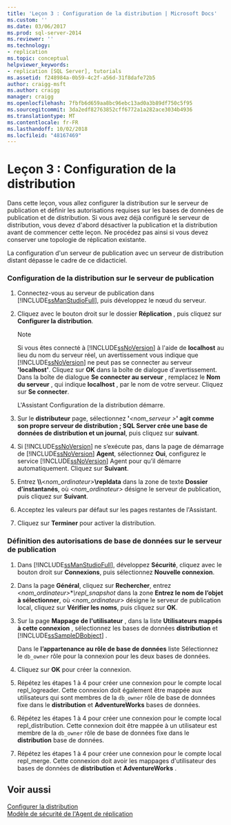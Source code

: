 ```yaml
---
title: 'Leçon 3 : Configuration de la distribution | Microsoft Docs'
ms.custom: ''
ms.date: 03/06/2017
ms.prod: sql-server-2014
ms.reviewer: ''
ms.technology:
- replication
ms.topic: conceptual
helpviewer_keywords:
- replication [SQL Server], tutorials
ms.assetid: f248984a-0b59-4c2f-a56d-31f8dafe72b5
author: craigg-msft
ms.author: craigg
manager: craigg
ms.openlocfilehash: 7fbfb6d659aa8bc96ebc13ad0a3b89df750c5f95
ms.sourcegitcommit: 3da2edf82763852cff6772a1a282ace3034b4936
ms.translationtype: MT
ms.contentlocale: fr-FR
ms.lasthandoff: 10/02/2018
ms.locfileid: "48167469"
---
```

# <a name="lesson-3-configuring-distribution"></a>Leçon 3 : Configuration de la distribution
  Dans cette leçon, vous allez configurer la distribution sur le serveur de publication et définir les autorisations requises sur les bases de données de publication et de distribution. Si vous avez déjà configuré le serveur de distribution, vous devez d'abord désactiver la publication et la distribution avant de commencer cette leçon. Ne procédez pas ainsi si vous devez conserver une topologie de réplication existante.  
  
 La configuration d'un serveur de publication avec un serveur de distribution distant dépasse le cadre de ce didacticiel.  
  
### <a name="configuring-distribution-at-the-publisher"></a>Configuration de la distribution sur le serveur de publication  
  
1.  Connectez-vous au serveur de publication dans [!INCLUDE[ssManStudioFull](../../includes/ssmanstudiofull-md.md)], puis développez le nœud du serveur.  
  
2.  Cliquez avec le bouton droit sur le dossier **Réplication** , puis cliquez sur **Configurer la distribution**.  
  
    > [!NOTE]  
    >  Si vous êtes connecté à [!INCLUDE[ssNoVersion](../../includes/ssnoversion-md.md)] à l'aide de **localhost** au lieu du nom du serveur réel, un avertissement vous indique que [!INCLUDE[ssNoVersion](../../includes/ssnoversion-md.md)] ne peut pas se connecter au serveur **'localhost'**. Cliquez sur **OK** dans la boîte de dialogue d'avertissement. Dans la boîte de dialogue **Se connecter au serveur** , remplacez le **Nom du serveur** , qui indique **localhost** , par le nom de votre serveur. Cliquez sur **Se connecter**.  
  
     L'Assistant Configuration de la distribution démarre.  
  
3.  Sur le **distributeur** page, sélectionnez **'***\<nom_serveur >***' agit comme son propre serveur de distribution ; SQL Server crée une base de données de distribution et un journal**, puis cliquez sur **suivant**.  
  
4.  Si [!INCLUDE[ssNoVersion](../../includes/ssnoversion-md.md)] ne s’exécute pas, dans la page de démarrage de [!INCLUDE[ssNoVersion](../../includes/ssnoversion-md.md)] **Agent**, sélectionnez **Oui**, configurez le service [!INCLUDE[ssNoVersion](../../includes/ssnoversion-md.md)] Agent pour qu’il démarre automatiquement. Cliquez sur **Suivant**.  
  
5.  Entrez **\\\\**\<*nom_ordinateur>***\repldata** dans la zone de texte **Dossier d’instantanés**, où \<*nom_ordinateur>* désigne le serveur de publication, puis cliquez sur **Suivant**.  
  
6.  Acceptez les valeurs par défaut sur les pages restantes de l'Assistant.  
  
7.  Cliquez sur **Terminer** pour activer la distribution.  
  
### <a name="setting-database-permissions-at-the-publisher"></a>Définition des autorisations de base de données sur le serveur de publication  
  
1.  Dans [!INCLUDE[ssManStudioFull](../../includes/ssmanstudiofull-md.md)], développez **Sécurité**, cliquez avec le bouton droit sur **Connexions**, puis sélectionnez **Nouvelle connexion**.  
  
2.  Dans la page **Général**, cliquez sur **Rechercher**, entrez \<*nom_ordinateur>***\repl_snapshot* dans la zone **Entrez le nom de l’objet à sélectionner**, où \<*nom_ordinateur>* désigne le serveur de publication local, cliquez sur **Vérifier les noms**, puis cliquez sur **OK**.  
  
3.  Sur la page **Mappage de l'utilisateur** , dans la liste **Utilisateurs mappés à cette connexion** , sélectionnez les bases de données **distribution** et [!INCLUDE[ssSampleDBobject](../../includes/sssampledbobject-md.md)] .  
  
     Dans le **l’appartenance au rôle de base de données** liste Sélectionnez le `db_owner` rôle pour la connexion pour les deux bases de données.  
  
4.  Cliquez sur **OK** pour créer la connexion.  
  
5.  Répétez les étapes 1 à 4 pour créer une connexion pour le compte local repl_logreader. Cette connexion doit également être mappée aux utilisateurs qui sont membres de la `db_owner` rôle de base de données fixe dans le **distribution** et **AdventureWorks** bases de données.  
  
6.  Répétez les étapes 1 à 4 pour créer une connexion pour le compte local repl_distribution. Cette connexion doit être mappée à un utilisateur est membre de la `db_owner` rôle de base de données fixe dans le **distribution** base de données.  
  
7.  Répétez les étapes 1 à 4 pour créer une connexion pour le compte local repl_merge. Cette connexion doit avoir les mappages d'utilisateur des bases de données de **distribution** et **AdventureWorks** .  
  
## <a name="see-also"></a>Voir aussi  
 [Configurer la distribution](configure-distribution.md)   
 [Modèle de sécurité de l'Agent de réplication](security/replication-agent-security-model.md)  
  
  

